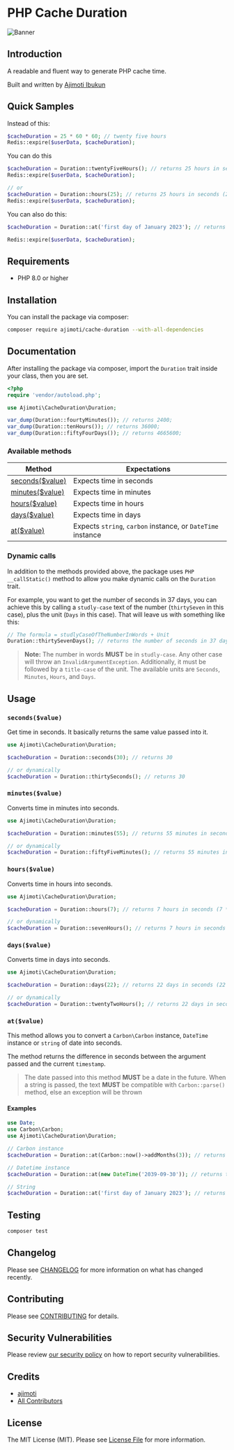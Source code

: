 # PHP Cache Duration
![Banner](https://banners.beyondco.de/Cache%20Duration%20Package.png?theme=dark&packageManager=composer+require&packageName=ajimoti%2Fcache-duration&pattern=charlieBrown&style=style_1&description=A+more+readable+way+to+get+time+in+seconds+while+caching&md=1&showWatermark=1&fontSize=100px&images=clock)

## Introduction
A readable and fluent way to generate PHP cache time.

Built and written by [Ajimoti Ibukun](https://www.linkedin.com/in/ibukun-ajimoti-3420a786/)

## Quick Samples
Instead of this:
```php
$cacheDuration = 25 * 60 * 60; // twenty five hours
Redis::expire($userData, $cacheDuration);
```

You can do this
```php
$cacheDuration = Duration::twentyFiveHours(); // returns 25 hours in seconds (25 * 60 * 60)
Redis::expire($userData, $cacheDuration);

// or
$cacheDuration = Duration::hours(25); // returns 25 hours in seconds (25 * 60 * 60)
Redis::expire($userData, $cacheDuration);
```

You can also do this:
```php
$cacheDuration = Duration::at('first day of January 2023'); // returns the time difference between the present time and the first of january 2023 in seconds

Redis::expire($userData, $cacheDuration);
```

## Requirements
- PHP 8.0 or higher

## Installation
You can install the package via composer:
```bash
composer require ajimoti/cache-duration --with-all-dependencies
```

## Documentation
After installing the package via composer, import the `Duration` trait inside your class, then you are set.
```php
<?php
require 'vendor/autoload.php';

use Ajimoti\CacheDuration\Duration;

var_dump(Duration::fourtyMinutes()); // returns 2400;
var_dump(Duration::tenHours()); // returns 36000;
var_dump(Duration::fiftyFourDays()); // returns 4665600;
```

### Available methods
| Method      | Expectations | 
| ----------- | ----------- |
| [seconds($value)](#secondsvalue)  | Expects time in seconds  |
| [minutes($value)](#minutesvalue)   | Expects time in minutes  |
| [hours($value)](#hoursvalue)  | Expects time in hours  |
| [days($value)](#daysvalue) | Expects time in days  |
| [at($value)](#atvalue)  | Expects `string`, `carbon` instance, or `DateTime` instance  |

### Dynamic calls
In addition to the methods provided above, the package uses `PHP` `__callStatic()` method to allow you make dynamic calls on the `Duration` trait.

For example, you want to get the number of seconds in 37 days, you can achieve this by calling a `studly-case` text of the number (`thirtySeven` in this case), plus the unit (`Days` in this case). That will leave us with something like this:

```php
// The formula = studlyCaseOfTheNumberInWords + Unit
Duration::thirtySevenDays(); // returns the number of seconds in 37 days
```

> **Note:** The number in words **MUST** be in `studly-case`. Any other case will throw an `InvalidArgumentException`. Additionally, it must be followed by a `title-case` of the unit. The available units are `Seconds`, `Minutes`, `Hours`, and `Days`.


## Usage
### `seconds($value)`
Get time in seconds. It basically returns the same value passed into it.
```php
use Ajimoti\CacheDuration\Duration;

$cacheDuration = Duration::seconds(30); // returns 30

// or dynamically
$cacheDuration = Duration::thirtySeconds(); // returns 30
```

### `minutes($value)`
Converts time in minutes into seconds.
```php
use Ajimoti\CacheDuration\Duration;

$cacheDuration = Duration::minutes(55); // returns 55 minutes in seconds (55 * 60)

// or dynamically
$cacheDuration = Duration::fiftyFiveMinutes(); // returns 55 minutes in seconds (55 * 60)
```

### `hours($value)`
Converts time in hours into seconds.
```php
use Ajimoti\CacheDuration\Duration;

$cacheDuration = Duration::hours(7); // returns 7 hours in seconds (7 * 60 * 60)

// or dynamically
$cacheDuration = Duration::sevenHours(); // returns 7 hours in seconds (7 * 60 * 60)
```

### `days($value)`
Converts time in days into seconds.
```php
use Ajimoti\CacheDuration\Duration;

$cacheDuration = Duration::days(22); // returns 22 days in seconds (22 * 24 * 60 * 60)

// or dynamically
$cacheDuration = Duration::twentyTwoHours(); // returns 22 days in seconds (22 * 24 * 60 * 60)
```

### `at($value)`
This method allows you to convert a `Carbon\Carbon` instance, `DateTime` instance or  `string` of date into seconds. 

The method returns the difference in seconds between the argument passed and the current `timestamp`.

> The date passed into this method **MUST** be a date in the future. When a string is passed, the text **MUST** be compatible with `Carbon::parse()` method, else an exception will be thrown

#### Examples
```php
use Date;
use Carbon\Carbon;
use Ajimoti\CacheDuration\Duration;

// Carbon instance
$cacheDuration = Duration::at(Carbon::now()->addMonths(3)); // returns time in seconds between the present timestamp and three months time

// Datetime instance
$cacheDuration = Duration::at(new DateTime('2039-09-30')); // returns time in seconds between the present timestamp and the date passed (2039-09-30).

// String
$cacheDuration = Duration::at('first day of January 2023'); // returns time in seconds between the present timestamp and the first of January 2023.
```

## Testing

```bash
composer test
```

## Changelog

Please see [CHANGELOG](CHANGELOG.md) for more information on what has changed recently.

## Contributing

Please see [CONTRIBUTING](.github/CONTRIBUTING.md) for details.

## Security Vulnerabilities

Please review [our security policy](../../security/policy) on how to report security vulnerabilities.

## Credits

- [ajimoti](https://github.com/ajimoti)
- [All Contributors](../../contributors)

## License

The MIT License (MIT). Please see [License File](LICENSE.md) for more information.
